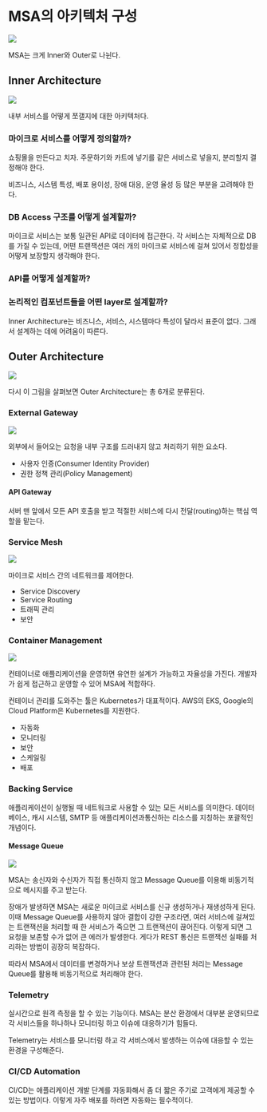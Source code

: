# MSA의 아키텍처 구성

![](../../../.gitbook/assets/interview/architecture/msa-architecture-components.png)

MSA는 크게 Inner와 Outer로 나뉜다.

## Inner Architecture

![](../../../.gitbook/assets/interview/architecture/msa-innerarchitecture.png)

내부 서비스를 어떻게 쪼갤지에 대한 아키텍처다.

### 마이크로 서비스를 어떻게 정의할까?

쇼핑몰을 만든다고 치자. 주문하기와 카트에 넣기를 같은 서비스로 넣을지, 분리할지 결정해야 한다.

비즈니스, 시스템 특성, 배포 용이성, 장애 대응, 운영 율성 등 많은 부분을 고려해야 한다.

### DB Access 구조를 어떻게 설계할까?

마이크로 서비스는 보통 일관된 API로 데이터에 접근한다. 각 서비스는 자체적으로 DB를 가질 수 있는데, 어떤 트랜잭션은 여러 개의 마이크로 서비스에 걸쳐 있어서 정합성을 어떻게 보장할지 생각해야 한다.

### API를 어떻게 설계할까?

### 논리적인 컴포넌트들을 어떤 layer로 설계할까?

Inner Architecture는 비즈니스, 서비스, 시스템마다 특성이 달라서 표준이 없다. 그래서 설계하는 데에 어려움이 따른다.

## Outer Architecture

![](../../../.gitbook/assets/interview/architecture/msa-architecture-components.png)

다시 이 그림을 살펴보면 Outer Architecture는 총 6개로 분류된다.

### External Gateway

![](../../../.gitbook/assets/interview/architecture/apigateway.png)

외부에서 들어오는 요청을 내부 구조를 드러내지 않고 처리하기 위한 요소다.

- 사용자 인증(Consumer Identity Provider)
- 권한 정책 관리(Policy Management)

#### API Gateway

서버 맨 앞에서 모든 API 호출을 받고 적절한 서비스에 다시 전달(routing)하는 핵심 역할을 맡는다.

### Service Mesh

![](../../../.gitbook/assets/interview/architecture/serviceMesh.png)

마이크로 서비스 간의 네트워크를 제어한다.

- Service Discovery
- Service Routing
- 트래픽 관리
- 보안

### Container Management

![](../../../.gitbook/assets/interview/architecture/container-management-diagram.png)

컨테이너로 애플리케이션을 운영하면 유연한 설계가 가능하고 자율성을 가진다. 개발자가 쉽게 접근하고 운영할 수 있어 MSA에 적합하다.

컨테이너 관리를 도와주는 툴은 Kubernetes가 대표적이다. AWS의 EKS, Google의 Cloud Platform은 Kubernetes를 지원한다.

- 자동화
- 모니터링
- 보안
- 스케일링
- 배포

### Backing Service

애플리케이션이 실행될 때 네트워크로 사용할 수 있는 모든 서비스를 의미한다. 데이터베이스, 캐시 시스템, SMTP 등 애플리케이션과통신하는 리소스를 지칭하는 포괄적인 개념이다.

#### Message Queue

![](../../../.gitbook/assets/interview/architecture/messagequeue.png)

MSA는 송신자와 수신자가 직접 통신하지 않고 Message Queue를 이용해 비동기적으로 메시지를 주고 받는다.

장애가 발생하면 MSA는 새로운 마이크로 서비스를 신규 생성하거나 재생성하게 된다. 이때 Message Queue를 사용하지 않아 결합이 강한 구조라면, 여러 서비스에 걸쳐있는 트랜잭션을 처리할 때 한 서비스가 죽으면 그 트랜잭션이 끊어진다. 이렇게 되면 그 요청을 보존할 수가 없어 큰 에러가 발생한다. 게다가 REST 통신은 트랜잭션 실패를 처리하는 방법이 굉장히 복잡하다.

따라서 MSA에서 데이터를 변경하거나 보상 트랜잭션과 관련된 처리는 Message Queue를 활용해 비동기적으로 처리해야 한다.

### Telemetry

실시간으로 원격 측정을 할 수 있는 기능이다. MSA는 분산 환경에서 대부분 운영되므로 각 서비스들을 하나하나 모니터링 하고 이슈에 대응하기가 힘들다.

Telemetry는 서비스를 모니터링 하고 각 서비스에서 발생하는 이슈에 대응할 수 있는 환경을 구성해준다.

### CI/CD Automation

CI/CD는 애플리케이션 개발 단계를 자동화해서 좀 더 짧은 주기로 고객에게 제공할 수 있는 방법이다. 이렇게 자주 배포를 하러면 자동화는 필수적이다.